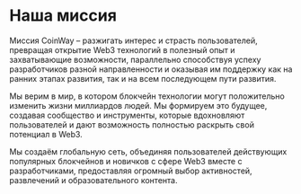 # Наша миссия

Миссия CoinWay – разжигать интерес и страсть пользователей, превращая открытие Web3 технологий в полезный опыт и захватывающие возможности, параллельно способствуя успеху разработчиков разной направленности и оказывая им поддержку как на ранних этапах развития, так и на всем последующем пути развития.

Мы верим в мир, в котором блокчейн технологии могут положительно изменить жизни миллиардов людей. Мы формируем это будущее, создавая сообщество и инструменты, которые вдохновляют пользователей и дают возможность полностью раскрыть свой потенциал в Web3.

Мы создаём глобальную сеть, объединяя пользователей действующих популярных блокчейнов и новичков с сфере Web3 вместе с разработчиками, предоставляя огромный выбор активностей, развлечений и образовательного контента.
